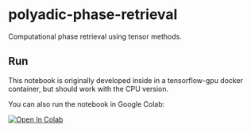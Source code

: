 # polyadic-phase-retrieval

Computational phase retrieval using tensor methods.

## Run

This notebook is originally developed inside in a tensorflow-gpu docker container, but should work with the CPU version.

You can also run the notebook in Google Colab:

[![Open In Colab](https://colab.research.google.com/assets/colab-badge.svg)](https://colab.research.google.com/github/helloimlixin/polyadic-phase-retrieval/blob/main/Practical%20and%20Consistent%20Estimation%20of%20f-Divergences.ipynb)
